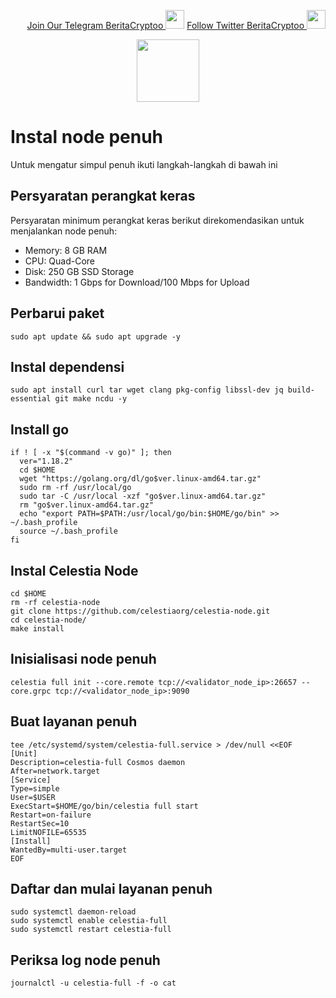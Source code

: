 <p style="font-size:14px" align="right">
<a href="https://t.me/BeritaCryptoo" target="_blank">Join Our Telegram BeritaCryptoo <img src="https://user-images.githubusercontent.com/50621007/183283867-56b4d69f-bc6e-4939-b00a-72aa019d1aea.png" width="30"/></a>
<a href="https://twitter.com/BeritaCryptoo" target="_blank">Follow Twitter BeritaCryptoo <img src="https://user-images.githubusercontent.com/108946833/184274157-08210464-fa03-493d-b01c-2420c67a524f.jpg" width="30"/></a>
</p>

<p align="center">
  <img width="100" height="auto" src="https://user-images.githubusercontent.com/50621007/170463282-576375f8-fa1e-4fce-8350-6312b415b50d.png">
</p>


# Instal node penuh
Untuk mengatur simpul penuh ikuti langkah-langkah di bawah ini

## Persyaratan perangkat keras
Persyaratan minimum perangkat keras berikut direkomendasikan untuk menjalankan node penuh:
- Memory: 8 GB RAM
- CPU: Quad-Core
- Disk: 250 GB SSD Storage
- Bandwidth: 1 Gbps for Download/100 Mbps for Upload

## Perbarui paket
```
sudo apt update && sudo apt upgrade -y
```

## Instal dependensi
```
sudo apt install curl tar wget clang pkg-config libssl-dev jq build-essential git make ncdu -y
```

## Install go
```
if ! [ -x "$(command -v go)" ]; then
  ver="1.18.2"
  cd $HOME
  wget "https://golang.org/dl/go$ver.linux-amd64.tar.gz"
  sudo rm -rf /usr/local/go
  sudo tar -C /usr/local -xzf "go$ver.linux-amd64.tar.gz"
  rm "go$ver.linux-amd64.tar.gz"
  echo "export PATH=$PATH:/usr/local/go/bin:$HOME/go/bin" >> ~/.bash_profile
  source ~/.bash_profile
fi
```

## Instal Celestia Node
```
cd $HOME
rm -rf celestia-node
git clone https://github.com/celestiaorg/celestia-node.git
cd celestia-node/
make install
```

## Inisialisasi node penuh
```
celestia full init --core.remote tcp://<validator_node_ip>:26657 --core.grpc tcp://<validator_node_ip>:9090
```

## Buat layanan penuh
```
tee /etc/systemd/system/celestia-full.service > /dev/null <<EOF
[Unit]
Description=celestia-full Cosmos daemon
After=network.target
[Service]
Type=simple
User=$USER
ExecStart=$HOME/go/bin/celestia full start
Restart=on-failure
RestartSec=10
LimitNOFILE=65535
[Install]
WantedBy=multi-user.target
EOF
```

## Daftar dan mulai layanan penuh
```
sudo systemctl daemon-reload
sudo systemctl enable celestia-full
sudo systemctl restart celestia-full
```

## Periksa log node penuh
```
journalctl -u celestia-full -f -o cat
```

